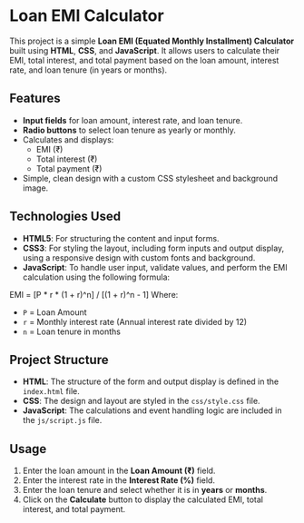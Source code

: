 # Loan EMI Calculator

This project is a simple **Loan EMI (Equated Monthly Installment) Calculator** built using **HTML**, **CSS**, and **JavaScript**. It allows users to calculate their EMI, total interest, and total payment based on the loan amount, interest rate, and loan tenure (in years or months).

## Features

- **Input fields** for loan amount, interest rate, and loan tenure.
- **Radio buttons** to select loan tenure as yearly or monthly.
- Calculates and displays:
  - EMI (₹)
  - Total interest (₹)
  - Total payment (₹)
- Simple, clean design with a custom CSS stylesheet and background image.

## Technologies Used

- **HTML5**: For structuring the content and input forms.
- **CSS3**: For styling the layout, including form inputs and output display, using a responsive design with custom fonts and background.
- **JavaScript**: To handle user input, validate values, and perform the EMI calculation using the following formula:

 EMI = [P * r * (1 + r)^n] / [(1 + r)^n - 1]
Where:
- `P` = Loan Amount
- `r` = Monthly interest rate (Annual interest rate divided by 12)
- `n` = Loan tenure in months

## Project Structure

- **HTML**: The structure of the form and output display is defined in the `index.html` file.
- **CSS**: The design and layout are styled in the `css/style.css` file.
- **JavaScript**: The calculations and event handling logic are included in the `js/script.js` file.

## Usage

1. Enter the loan amount in the **Loan Amount (₹)** field.
2. Enter the interest rate in the **Interest Rate (%)** field.
3. Enter the loan tenure and select whether it is in **years** or **months**.
4. Click on the **Calculate** button to display the calculated EMI, total interest, and total payment.

